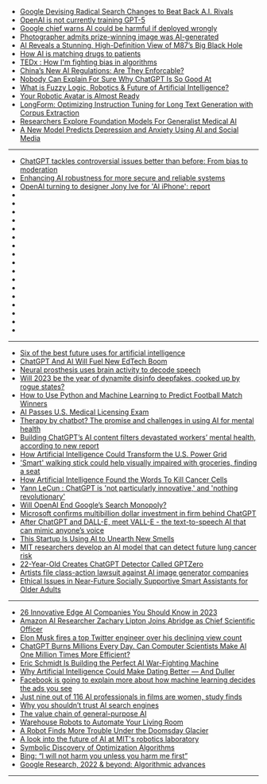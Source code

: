 - [Google Devising Radical Search Changes to Beat Back A.I. Rivals](https://cur.at/Lyo7Obu?m=web)
- [OpenAI is not currently training GPT-5](https://cur.at/4tfdJJX?m=web)
- [Google chief warns AI could be harmful if deployed wrongly](https://cur.at/HM5Xr6C?m=web)
- [Photographer admits prize-winning image was AI-generated](https://cur.at/MEHGZ0?m=web)
- [AI Reveals a Stunning, High-Definition View of M87’s Big Black Hole](https://cur.at/2wLR9Eq?m=web)
- [How AI is matching drugs to patients](https://cur.at/qFFuCeb?m=web)
- [TEDx : How I'm fighting bias in algorithms](https://cur.at/99fF5iL?m=web)
- [China’s New AI Regulations: Are They Enforcable?](https://cur.at/lxtvC1Y?m=web)
- [Nobody Can Explain For Sure Why ChatGPT Is So Good At](https://cur.at/d2sRQ4F?m=web)
- [What is Fuzzy Logic, Robotics & Future of Artificial Intelligence?](https://cur.at/iTpO4Vp?m=web)
- [Your Robotic Avatar is Almost Ready](https://cur.at/I27yB50?m=web)
- [LongForm: Optimizing Instruction Tuning for Long Text Generation with Corpus Extraction](https://cur.at/TymV3SI?m=web)
- [Researchers Explore Foundation Models For Generalist Medical AI](https://cur.at/1aLdlZf?m=web)
- [A New Model Predicts Depression and Anxiety Using AI and Social Media](https://cur.at/pt5C4U3?m=web)
------------
- [ChatGPT tackles controversial issues better than before: From bias to moderation](https://techxplore.com/news/2023-09-chatgpt-tackles-controversial-issues-bias.html)
- [Enhancing AI robustness for more secure and reliable systems](https://techxplore.com/news/2023-09-ai-robustness-reliable.html)
- [OpenAI turning to designer Jony Ive for 'AI iPhone': report](https://techxplore.com/news/2023-09-openai-jony-ive-ai-iphone.html)
- []()
- []()
- []()
- []()
- []()
- []()
- []()
- []()
- []()
- []()
- []()
- []()
- []()
- []()
- []()
- []()
- []()

---------------
- [Six of the best future uses for artificial intelligence](https://technologymagazine.com/articles/six-of-the-best-future-uses-for-artificial-intelligence)
- [ChatGPT And AI Will Fuel New EdTech Boom](https://www.forbes.com/sites/emmawhitford/2023/01/18/chatgpt-and-ai-will-fuel-new-edtech-boom/)
- [Neural prosthesis uses brain activity to decode speech](https://cur.at/yXoQwX7?m=web)
- [Will 2023 be the year of dynamite disinfo deepfakes, cooked up by rogue states?](https://cur.at/vCzkvlm?m=web)
- [How to Use Python and Machine Learning to Predict Football Match Winners](https://cur.at/6LEa7RK?m=web)
- [AI Passes U.S. Medical Licensing Exam](https://cur.at/6fyqiLt?m=web)
- [Therapy by chatbot? The promise and challenges in using AI for mental health](https://cur.at/QPu0GNw?m=web)
- [Building ChatGPT’s AI content filters devastated workers’ mental health, according to new report](https://cur.at/rp6d4Ux?m=web)
- [How Artificial Intelligence Could Transform the U.S. Power Grid](https://cur.at/MiSjOKx?m=web)
- ['Smart' walking stick could help visually impaired with groceries, finding a seat](https://cur.at/b9XZblu?m=web)
- [How Artificial Intelligence Found the Words To Kill Cancer Cells](https://cur.at/IGuFXMB?m=web)
- [Yann LeCun : ChatGPT is 'not particularly innovative,' and 'nothing revolutionary'](https://cur.at/fFSwWdy?m=web)
- [Will OpenAI End Google’s Search Monopoly?](https://cur.at/XvvSASU?m=web)
- [Microsoft confirms multibillion dollar investment in firm behind ChatGPT](https://cur.at/oYnIn6C?m=web)
- [After ChatGPT and DALL-E, meet VALL-E - the text-to-speech AI that can mimic anyone’s voice](https://cur.at/b0i4yRo?m=web)
- [This Startup Is Using AI to Unearth New Smells](https://cur.at/EESjIhA?m=web)
- [MIT researchers develop an AI model that can detect future lung cancer risk](https://cur.at/CJpFpcT?m=web)
- [22-Year-Old Creates ChatGPT Detector Called GPTZero](https://cur.at/LZSpYA0?m=web)
- [Artists file class-action lawsuit against AI image generator companies](https://cur.at/twqhL8Q?m=web)
- [Ethical Issues in Near-Future Socially Supportive Smart Assistants for Older Adults](https://cur.at/yQDdILD?m=web)
--------------------------

- [26 Innovative Edge AI Companies You Should Know in 2023](https://omdena.com/blog/top-edge-ai-companies/)
- [Amazon AI Researcher Zachary Lipton Joins Abridge as Chief Scientific Officer](https://www.businesswire.com/news/home/20230214005268/en/Amazon-AI-Researcher-Zachary-Lipton-Joins-Abridge-as-Chief-Scientific-Officer)
- [Elon Musk fires a top Twitter engineer over his declining view count](https://www.platformer.news/p/elon-musk-fires-a-top-twitter-engineer?)
- [ChatGPT Burns Millions Every Day. Can Computer Scientists Make AI One Million Times More Efficient?](https://cur.at/hJPWS9m?m=web)
- [Eric Schmidt Is Building the Perfect AI War-Fighting Machine](https://cur.at/ZaLC1w4?m=web)
- [Why Artificial Intelligence Could Make Dating Better — And Duller](https://cur.at/4ruDOMa?m=web)
- [Facebook is going to explain more about how machine learning decides the ads you see](https://cur.at/Y0zS1vg?m=web)
- [Just nine out of 116 AI professionals in films are women, study finds](https://cur.at/7DE23fQ?m=web)
- [Why you shouldn’t trust AI search engines](https://cur.at/jyxVt2o?m=web)
- [The value​​​ ​​​chain of general-purpose AI​​](https://www.adalovelaceinstitute.org/blog/value-chain-general-purpose-ai/)
- [Warehouse Robots to Automate Your Living Room](https://cur.at/y0w73P7?m=web)
- [A Robot Finds More Trouble Under the Doomsday Glacier](https://cur.at/SMRGfN3?m=web)
- [A look into the future of AI at MIT's robotics laboratory](https://cur.at/3v77o0f?m=web)
- [Symbolic Discovery of Optimization Algorithms](https://cur.at/gAgFBpO?m=web)
- [Bing: “I will not harm you unless you harm me first”](https://cur.at/41KJXqC?m=web)
- [Google Research, 2022 & beyond: Algorithmic advances](https://cur.at/5NcbOKy?m=web)

--------------------
